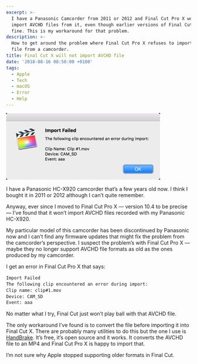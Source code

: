 ```yaml
---
excerpt: >-
  I have a Panasonic Camcorder from 2011 or 2012 and Final Cut Pro X won't
  import AVCHD files from it, even though earlier versions of Final Cut Pro were
  fine. This is my workaround for that problem.
description: >-
  How to get around the problem where Final Cut Pro X refuses to import an AVCHD
  file from a camcorder.
title: Final Cut X will not import AVCHD file
date: '2018-08-16 08:50:00 +0100'
tags:
  - Apple
  - Tech
  - macOS
  - Error
  - Help
---
```

![Error message from Final Cut Pro X.](/assets/images/posts/2018/08/2018-08-16-final-cut-x-avchd-problem.png "@itemprop=image|class=left")

I have a Panasonic HC-X920 camcorder that’s a few years old now. I think I bought it in 2011 or 2012 although I can’t quite remember.

Anyway, ever since I moved to Final Cut Pro X — version 10.4 to be precise — I’ve found that it won’t import AVCHD files recorded with my Panasonic HC-X920.

My particular model of this camcorder has been discontinued by Panasonic now and I can’t find any firmware updates that might fix the problem from the camcorder’s perspective. I suspect the problem’s with Final Cut Pro X — maybe they no longer support AVCHD file formats as old as the ones produced by my camcorder.

I get an error in Final Cut Pro X that says:

```bash
Import Failed
The following clip encountered an error during import:
Clip name: clip#1.mov
Device: CAM_SD
Event: aaa
```

No matter what I try, Final Cut just won’t play ball with that AVCHD file.

The only workaround I’ve found is to convert the file before importing it into Final Cut X. There are probably many utilities to do this but the one I use is [HandBrake](https://handbrake.fr). It’s free, it’s open source and it works. It converts the AVCHD file to an MP4 and Final Cut Pro X is happy to import that.

I’m not sure why Apple stopped supporting older formats in Final Cut.


